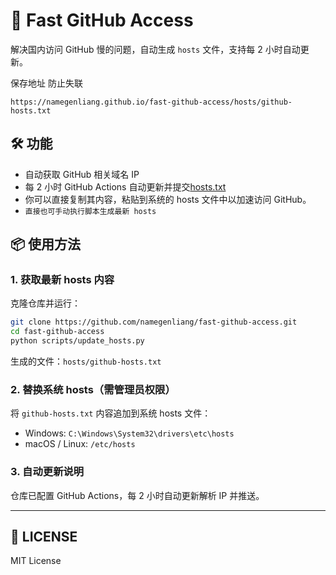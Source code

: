# 🚀 Fast GitHub Access

解决国内访问 GitHub 慢的问题，自动生成 `hosts` 文件，支持每 2 小时自动更新。

保存地址 防止失联

```https://namegenliang.github.io/fast-github-access/hosts/github-hosts.txt```

## 🛠 功能

- 自动获取 GitHub 相关域名 IP
- 每 2 小时 GitHub Actions 自动更新并提交[hosts.txt](./hosts/github-hosts.txt)
- 你可以直接复制其内容，粘贴到系统的 hosts 文件中以加速访问 GitHub。
- `直接也可手动执行脚本生成最新 hosts`

## 📦 使用方法

### 1. 获取最新 hosts 内容

克隆仓库并运行：

```bash
git clone https://github.com/namegenliang/fast-github-access.git
cd fast-github-access
python scripts/update_hosts.py
```

生成的文件：`hosts/github-hosts.txt`

### 2. 替换系统 hosts（需管理员权限）

将 `github-hosts.txt` 内容追加到系统 hosts 文件：

- Windows: `C:\Windows\System32\drivers\etc\hosts`
- macOS / Linux: `/etc/hosts`

### 3. 自动更新说明

仓库已配置 GitHub Actions，每 2 小时自动更新解析 IP 并推送。

---

## 🔑 LICENSE

MIT License
